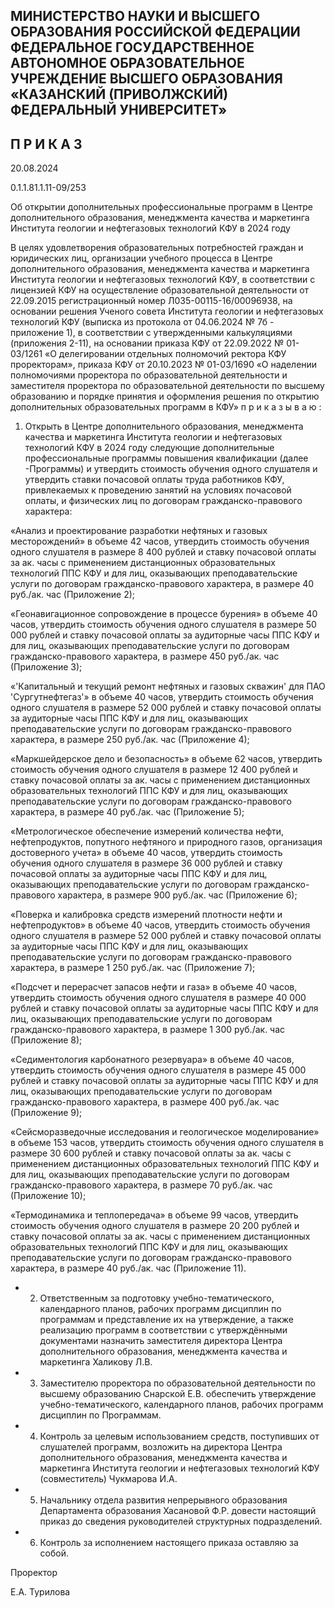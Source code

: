 <!-- image -->

## МИНИСТЕРСТВО НАУКИ И ВЫСШЕГО ОБРАЗОВАНИЯ РОССИЙСКОЙ ФЕДЕРАЦИИ ФЕДЕРАЛЬНОЕ ГОСУДАРСТВЕННОЕ АВТОНОМНОЕ ОБРАЗОВАТЕЛЬНОЕ УЧРЕЖДЕНИЕ ВЫСШЕГО ОБРАЗОВАНИЯ «КАЗАНСКИЙ (ПРИВОЛЖСКИЙ) ФЕДЕРАЛЬНЫЙ УНИВЕРСИТЕТ»

## П Р И К А З

20.08.2024

0.1.1.81.1.11-09/253

Об открытии дополнительных профессиональные программ в Центре дополнительного образования, менеджмента качества и маркетинга Института геологии и нефтегазовых технологий КФУ в 2024 году

В  целях  удовлетворения  образовательных  потребностей  граждан  и  юридических лиц, организации учебного процесса в Центре дополнительного образования, менеджмента качества и маркетинга Института геологии и нефтегазовых технологий КФУ, в соответствии с лицензией КФУ  на осуществление образовательной деятельности от 22.09.2015  регистрационный  номер  Л035-00115-16/00096938,  на  основании  решения Ученого  совета  Института  геологии  и  нефтегазовых  технологий  КФУ  (выписка  из протокола  от  04.06.2024  № 7б  -  приложение  1),  в  соответствии  с  утвержденными калькуляциями (приложения 2-11), на основании приказа КФУ от 22.09.2022 № 01-03/1261 «О делегировании отдельных полномочий ректора КФУ проректорам», приказа КФУ от 20.10.2023  №  01-03/1690  «О  наделении  полномочиями  проректора  по  образовательной деятельности  и  заместителя  проректора  по  образовательной  деятельности  по  высшему образованию и порядке принятия и оформления решения по открытию дополнительных образовательных программ в КФУ» п р и к а з ы в а ю :

1. Открыть  в  Центре  дополнительного  образования,  менеджмента  качества  и маркетинга Института геологии и нефтегазовых технологий КФУ в 2024 году следующие дополнительные профессиональные программы повышения квалификации (далее -Программы)  и  утвердить  стоимость  обучения  одного  слушателя  и  утвердить  ставки почасовой  оплаты  труда  работников  КФУ,  привлекаемых  к  проведению  занятий  на условиях  почасовой  оплаты,  и  физических  лиц  по  договорам  гражданско-правового характера:

«Анализ  и  проектирование  разработки  нефтяных  и  газовых  месторождений»  в объеме 42 часов, утвердить стоимость обучения одного слушателя в размере 8 400 рублей и ставку почасовой оплаты за ак. часы с применением дистанционных образовательных технологий ППС КФУ и для лиц, оказывающих преподавательские услуги по договорам гражданско-правового характера, в размере 40 руб./ак. час (Приложение 2);

«Геонавигационное  сопровождение  в  процессе  бурения»  в  объеме  40  часов, утвердить  стоимость  обучения  одного  слушателя  в  размере  50  000  рублей  и  ставку почасовой оплаты за аудиторные часы ППС КФУ и для лиц, оказывающих преподавательские  услуги  по  договорам  гражданско-правового  характера,  в  размере 450 руб./ак. час (Приложение 3);

«'Капитальный  и  текущий  ремонт  нефтяных  и  газовых  скважин'  для  ПАО 'Сургутнефтегаз'» в объеме 40 часов, утвердить стоимость обучения одного слушателя в размере 52 000 рублей и ставку почасовой оплаты за аудиторные часы ППС КФУ и для лиц, оказывающих преподавательские услуги по договорам гражданско-правового характера, в размере 250 руб./ак. час (Приложение 4);

«Маркшейдерское дело и безопасность» в объеме 62 часов,  утвердить  стоимость обучения одного слушателя в размере 12 400 рублей и ставку почасовой оплаты за ак. часы с применением  дистанционных  образовательных  технологий  ППС  КФУ  и  для  лиц, оказывающих преподавательские услуги по договорам гражданско-правового характера, в размере 40 руб./ак. час (Приложение 5);

«Метрологическое  обеспечение  измерений  количества  нефти,  нефтепродуктов, попутного  нефтяного  и  природного  газов,  организация  достоверного  учета»  в  объеме 40 часов, утвердить стоимость обучения одного слушателя в размере 36 000 рублей и ставку почасовой оплаты за аудиторные часы ППС КФУ и для лиц, оказывающих преподавательские  услуги  по  договорам  гражданско-правового  характера,  в  размере 900 руб./ак. час (Приложение 6);

«Поверка и калибровка средств измерений плотности нефти и нефтепродуктов» в объеме 40 часов, утвердить стоимость обучения одного слушателя в размере 52 000 рублей и  ставку  почасовой  оплаты  за  аудиторные  часы  ППС  КФУ  и  для  лиц,  оказывающих преподавательские  услуги  по  договорам  гражданско-правового  характера,  в  размере 1 250 руб./ак. час (Приложение 7);

«Подсчет и перерасчет запасов нефти и газа» в объеме 40 часов, утвердить стоимость обучения  одного  слушателя  в  размере  40  000  рублей  и  ставку  почасовой  оплаты  за аудиторные  часы  ППС  КФУ  и  для  лиц,  оказывающих  преподавательские  услуги  по договорам гражданско-правового характера, в размере 1 300 руб./ак. час (Приложение 8);

«Седиментология карбонатного резервуара» в объеме 40 часов, утвердить стоимость обучения  одного  слушателя  в  размере  45  000  рублей  и  ставку  почасовой  оплаты  за аудиторные  часы  ППС  КФУ  и  для  лиц,  оказывающих  преподавательские  услуги  по договорам гражданско-правового характера, в размере 400 руб./ак. час (Приложение 9);

«Сейсморазведочные  исследования  и  геологическое  моделирование»  в  объеме 153  часов,  утвердить  стоимость  обучения  одного  слушателя  в  размере  30  600  рублей  и ставку  почасовой  оплаты  за  ак.  часы  с  применением  дистанционных  образовательных технологий ППС КФУ и для лиц, оказывающих преподавательские услуги по договорам гражданско-правового характера, в размере 70 руб./ак. час (Приложение 10);

«Термодинамика  и  теплопередача»  в  объеме  99  часов, утвердить стоимость обучения одного слушателя в размере 20 200 рублей и ставку почасовой оплаты за ак. часы с применением  дистанционных  образовательных  технологий  ППС  КФУ  и  для  лиц, оказывающих преподавательские услуги по договорам гражданско-правового характера, в размере 40 руб./ак. час (Приложение 11).

- 2. Ответственным за подготовку учебно-тематического, календарного планов, рабочих программ дисциплин по программам и представление их на утверждение, а также реализацию программ в соответствии с утверждёнными документами назначить заместителя  директора  Центра  дополнительного  образования,  менеджмента  качества  и маркетинга Халикову Л.В.
- 3. Заместителю проректора по образовательной деятельности по высшему образованию Снарской Е.В. обеспечить утверждение учебно-тематического, календарного планов, рабочих программ дисциплин по Программам.
- 4. Контроль  за  целевым  использованием  средств,  поступивших  от  слушателей программ,  возложить  на  директора  Центра  дополнительного  образования,  менеджмента качества и маркетинга Института геологии и нефтегазовых технологий КФУ (совместитель) Чукмарова И.А.
- 5. Начальнику отдела развития непрерывного образования Департамента образования  Хасановой  Ф.Р.  довести  настоящий  приказ  до  сведения  руководителей структурных подразделений.
- 6. Контроль за исполнением настоящего приказа оставляю за собой.

Проректор

<!-- image -->

Е.А. Турилова